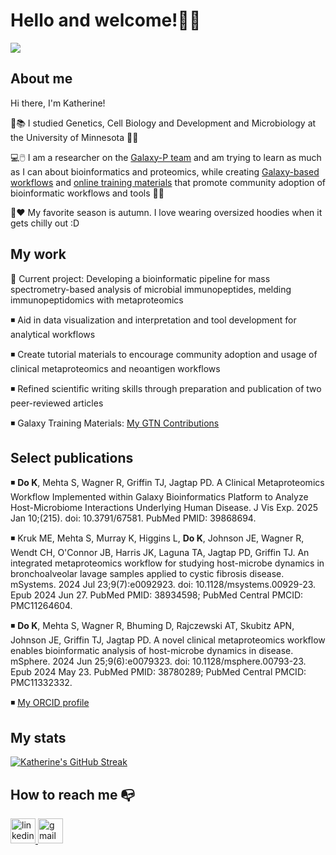 <!--
**katherine-d21/katherine-d21** is a ✨ _special_ ✨ repository because its `README.md` (this file) appears on your GitHub profile.

Here are some ideas to get you started:

- 🔭 I’m currently working on ...
- 🌱 I’m currently learning ...
- 👯 I’m looking to collaborate on ...
- 🤔 I’m looking for help with ...
- 💬 Ask me about ...
- 📫 How to reach me: ...
- 😄 Pronouns: ...
- ⚡ Fun fact: ...
-->

# Hello and welcome!👋😄

![](https://github.com/saadeghi/saadeghi/blob/503f03df2be98e0915e200c6ef811f5e1a9354c3/dino.gif)

## About me

Hi there, I'm Katherine!

🎒📚 I studied Genetics, Cell Biology and Development and Microbiology at the University of Minnesota 🧬🔬

💻🖱️ I am a researcher on the [Galaxy-P team](https://galaxyp.org/) and am trying to learn as much as I can about bioinformatics and proteomics, while creating [Galaxy-based workflows](https://galaxyproject.org/) and [online training materials](https://training.galaxyproject.org/) that promote community adoption of bioinformatic workflows and tools 🤔🦠

🍂❤️ My favorite season is autumn. I love wearing oversized hoodies when it gets chilly out :D


## My work

🌟	Current project: Developing a bioinformatic pipeline for mass spectrometry-based analysis of microbial immunopeptides, melding immunopeptidomics with metaproteomics

◾ Aid in data visualization and interpretation and tool development for analytical workflows

◾ Create tutorial materials to encourage community adoption and usage of clinical metaproteomics and neoantigen workflows

◾ Refined scientific writing skills through preparation and publication of two peer-reviewed articles

◾ Galaxy Training Materials: [My GTN Contributions](https://training.galaxyproject.org/training-material/hall-of-fame/katherine-d21/)


## Select publications

◾ **Do K**, Mehta S, Wagner R, Griffin TJ, Jagtap PD. A Clinical Metaproteomics Workflow Implemented within Galaxy Bioinformatics Platform to Analyze Host-Microbiome Interactions Underlying Human Disease. J Vis Exp. 2025 Jan 10;(215). doi: 10.3791/67581. PubMed PMID: 39868694.

◾ Kruk ME, Mehta S, Murray K, Higgins L, **Do K**, Johnson JE, Wagner R, Wendt CH, O'Connor JB, Harris JK, Laguna TA, Jagtap PD, Griffin TJ. An integrated metaproteomics workflow for studying host-microbe dynamics in bronchoalveolar lavage samples applied to cystic fibrosis disease. mSystems. 2024 Jul 23;9(7):e0092923. doi: 10.1128/msystems.00929-23. Epub 2024 Jun 27. PubMed PMID: 38934598; PubMed Central PMCID: PMC11264604.

◾ **Do K**, Mehta S, Wagner R, Bhuming D, Rajczewski AT, Skubitz APN, Johnson JE, Griffin TJ, Jagtap PD. A novel clinical metaproteomics workflow enables bioinformatic analysis of host-microbe dynamics in disease. mSphere. 2024 Jun 25;9(6):e0079323. doi: 10.1128/msphere.00793-23. Epub 2024 May 23. PubMed PMID: 38780289; PubMed Central PMCID: PMC11332332.

◾ [My ORCID profile](https://orcid.org/0000-0002-1230-8577)

## My stats

[![Katherine's GitHub Streak](https://streak-stats.demolab.com?user=katherine-d21&theme=dracula)](https://git.io/streak-stats)

## How to reach me 📭

<div align="left">
  <a href="https://www.linkedin.com/in/dechen-bhuming/" target="blank"> 
    <img src="https://img.shields.io/static/v1?message=LinkedIn&logo=linkedin&label=&color=0077B5&logoColor=white&labelColor=&style=for-the-badge" height="40" alt="linkedin logo"  /> </a>
  <a href="mailto:doxxx217@umn.edu, doxxx217@umn.edu?subject=Connecting!">
    <img src="https://img.shields.io/static/v1?message=Gmail&logo=gmail&label=&color=D14836&logoColor=white&labelColor=&style=for-the-badge" height="40" alt="gmail logo"  />
    </a>
</div>
